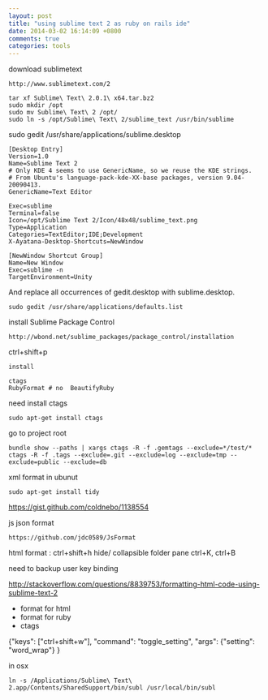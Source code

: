 ```yaml
---
layout: post
title: "using sublime text 2 as ruby on rails ide"
date: 2014-03-02 16:14:09 +0800
comments: true
categories: tools
---
```



download sublimetext
```
http://www.sublimetext.com/2
```
```
tar xf Sublime\ Text\ 2.0.1\ x64.tar.bz2
sudo mkdir /opt
sudo mv Sublime\ Text\ 2 /opt/
sudo ln -s /opt/Sublime\ Text\ 2/sublime_text /usr/bin/sublime
```

sudo gedit /usr/share/applications/sublime.desktop
```
[Desktop Entry]
Version=1.0
Name=Sublime Text 2
# Only KDE 4 seems to use GenericName, so we reuse the KDE strings.
# From Ubuntu's language-pack-kde-XX-base packages, version 9.04-20090413.
GenericName=Text Editor

Exec=sublime
Terminal=false
Icon=/opt/Sublime Text 2/Icon/48x48/sublime_text.png
Type=Application
Categories=TextEditor;IDE;Development
X-Ayatana-Desktop-Shortcuts=NewWindow

[NewWindow Shortcut Group]
Name=New Window
Exec=sublime -n
TargetEnvironment=Unity
```


And replace all occurrences of gedit.desktop with sublime.desktop.
```
sudo gedit /usr/share/applications/defaults.list
```



install Sublime Package Control
```
http://wbond.net/sublime_packages/package_control/installation
```

ctrl+shift+p
```
install

ctags
RubyFormat # no  BeautifyRuby
```


need install ctags 
```
sudo apt-get install ctags
```

go to project root
```
bundle show --paths | xargs ctags -R -f .gemtags --exclude=*/test/* 
ctags -R -f .tags --exclude=.git --exclude=log --exclude=tmp --exclude=public --exclude=db
```



xml format in ubunut
```
sudo apt-get install tidy
```
https://gist.github.com/coldnebo/1138554



js  json format
```
https://github.com/jdc0589/JsFormat
```


html format : ctrl+shift+h
hide/ collapsible folder pane  ctrl+K, ctrl+B

need to backup user key binding


http://stackoverflow.com/questions/8839753/formatting-html-code-using-sublime-text-2


- format for html 
- format for ruby
- ctags

{"keys": ["ctrl+shift+w"], "command": "toggle_setting", "args": {"setting": "word_wrap"} }


in osx
```
ln -s /Applications/Sublime\ Text\ 2.app/Contents/SharedSupport/bin/subl /usr/local/bin/subl
```